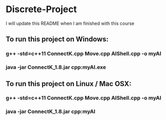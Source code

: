 # Discrete-Project

I will update this README when I am finished with this course

## To run this project on Windows:
### g++ -std=c++11 ConnectK.cpp Move.cpp AIShell.cpp -o myAI 
### java -jar ConnectK_1.8.jar cpp:myAI.exe

## To run this project on Linux / Mac OSX:
### g++ -std=c++11 ConnectK.cpp Move.cpp AIShell.cpp -o myAI
### java -jar ConnectK_1.8.jar cpp:myAI
